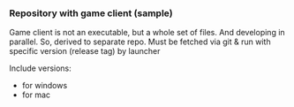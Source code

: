 ### Repository with game client (sample)

Game client is not an executable, but a whole set of files. And developing in parallel.
So, derived to separate repo.
Must be fetched via git & run with specific version (release tag) by launcher

Include versions:
* for windows
* for mac
